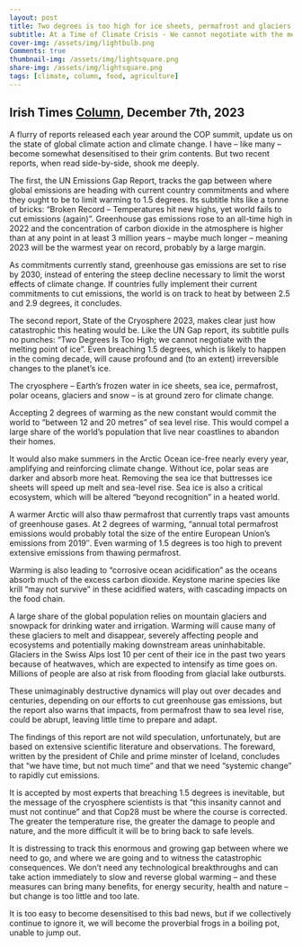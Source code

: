 ```yaml
---
layout: post
title: Two degrees is too high for ice sheets, permafrost and glaciers
subtitle: At a Time of Climate Crisis - We cannot negotiate with the melting point of ice
cover-img: /assets/img/lightbulb.png
Comments: true
thumbnail-img: /assets/img/lightsquare.png
share-img: /assets/img/lightsquare.png
tags: [climate, column, food, agriculture]
---
```


## Irish Times [Column](https://www.irishtimes.com/environment/climate-crisis/2023/12/07/two-degrees-is-too-high-for-ice-sheets-permafrost-and-glaciers/), December 7th, 2023

A flurry of reports released each year around the COP summit, update us on the state of global climate action and climate change. I have – like many – become somewhat desensitised to their grim contents. But two recent reports, when read side-by-side, shook me deeply.

The first, the UN Emissions Gap Report, tracks the gap between where global emissions are heading with current country commitments and where they ought to be to limit warming to 1.5 degrees. Its subtitle hits like a tonne of bricks: “Broken Record – Temperatures hit new highs, yet world fails to cut emissions (again)”. Greenhouse gas emissions rose to an all-time high in 2022 and the concentration of carbon dioxide in the atmosphere is higher than at any point in at least 3 million years – maybe much longer – meaning 2023 will be the warmest year on record, probably by a large margin.

As commitments currently stand, greenhouse gas emissions are set to rise by 2030, instead of entering the steep decline necessary to limit the worst effects of climate change. If countries fully implement their current commitments to cut emissions, the world is on track to heat by between 2.5 and 2.9 degrees, it concludes.

The second report, State of the Cryosphere 2023, makes clear just how catastrophic this heating would be. Like the UN Gap report, its subtitle pulls no punches: “Two Degrees Is Too High; we cannot negotiate with the melting point of ice”. Even breaching 1.5 degrees, which is likely to happen in the coming decade, will cause profound and (to an extent) irreversible changes to the planet’s ice.

The cryosphere – Earth’s frozen water in ice sheets, sea ice, permafrost, polar oceans, glaciers and snow – is at ground zero for climate change.

Accepting 2 degrees of warming as the new constant would commit the world to “between 12 and 20 metres” of sea level rise. This would compel a large share of the world’s population that live near coastlines to abandon their homes.

It would also make summers in the Arctic Ocean ice-free nearly every year, amplifying and reinforcing climate change. Without ice, polar seas are darker and absorb more heat. Removing the sea ice that buttresses ice sheets will speed up melt and sea-level rise. Sea ice is also a critical ecosystem, which will be altered “beyond recognition” in a heated world.

A warmer Arctic will also thaw permafrost that currently traps vast amounts of greenhouse gases. At 2 degrees of warming, “annual total permafrost emissions would probably total the size of the entire European Union’s emissions from 2019″. Even warming of 1.5 degrees is too high to prevent extensive emissions from thawing permafrost.

Warming is also leading to “corrosive ocean acidification” as the oceans absorb much of the excess carbon dioxide. Keystone marine species like krill “may not survive” in these acidified waters, with cascading impacts on the food chain.

A large share of the global population relies on mountain glaciers and snowpack for drinking water and irrigation. Warming will cause many of these glaciers to melt and disappear, severely affecting people and ecosystems and potentially making downstream areas uninhabitable. Glaciers in the Swiss Alps lost 10 per cent of their ice in the past two years because of heatwaves, which are expected to intensify as time goes on. Millions of people are also at risk from flooding from glacial lake outbursts.

These unimaginably destructive dynamics will play out over decades and centuries, depending on our efforts to cut greenhouse gas emissions, but the report also warns that impacts, from permafrost thaw to sea level rise, could be abrupt, leaving little time to prepare and adapt.

The findings of this report are not wild speculation, unfortunately, but are based on extensive scientific literature and observations. The foreward, written by the president of Chile and prime minster of Iceland, concludes that “we have time, but not much time” and that we need “systemic change” to rapidly cut emissions.

It is accepted by most experts that breaching 1.5 degrees is inevitable, but the message of the cryosphere scientists is that “this insanity cannot and must not continue” and that Cop28 must be where the course is corrected. The greater the temperature rise, the greater the damage to people and nature, and the more difficult it will be to bring back to safe levels.

It is distressing to track this enormous and growing gap between where we need to go, and where we are going and to witness the catastrophic consequences. We don’t need any technological breakthroughs and can take action immediately to slow and reverse global warming – and these measures can bring many benefits, for energy security, health and nature – but change is too little and too late.

It is too easy to become desensitised to this bad news, but if we collectively continue to ignore it, we will become the proverbial frogs in a boiling pot, unable to jump out.
